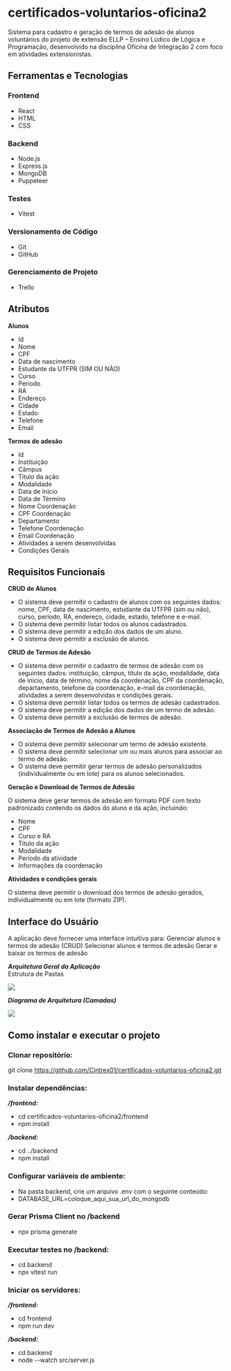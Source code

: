 # certificados-voluntarios-oficina2

Sistema para cadastro e geração de termos de adesão de alunos voluntários do projeto de extensão ELLP – Ensino Lúdico de Lógica e Programação, desenvolvido na disciplina Oficina de Integração 2 com foco em atividades extensionistas.

## Ferramentas e Tecnologias

### Frontend

- React
- HTML
- CSS

### Backend

- Node.js
- Express.js
- MongoDB
- Puppeteer

### Testes

- Vitest

### Versionamento de Código

- Git
- GitHub

### Gerenciamento de Projeto

- Trello

## Atributos

**Alunos**
- Id
- Nome
- CPF
- Data de nascimento
- Estudante da UTFPR (SIM OU NÃO)
- Curso
- Período
- RA
- Endereço
- Cidade
- Estado
- Telefone
- Email

**Termos de adesão**

- Id
- Instituição
- Câmpus
- Título da ação
- Modalidade
- Data de Início
- Data de Término
- Nome Coordenação
- CPF Coordenação
- Departamento
- Telefone Coordenação
- Email Coordenação
- Atividades a serem desenvolvidas
- Condições Gerais

## Requisitos Funcionais

**CRUD de Alunos**

- O sistema deve permitir o cadastro de alunos com os seguintes dados: nome, CPF, data de nascimento, estudante da UTFPR (sim ou não), curso, período, RA, endereço, cidade, estado, telefone e e-mail.
- O sistema deve permitir listar todos os alunos cadastrados.
- O sistema deve permitir a edição dos dados de um aluno.
- O sistema deve permitir a exclusão de alunos.

**CRUD de Termos de Adesão**

- O sistema deve permitir o cadastro de termos de adesão com os seguintes dados: instituição, câmpus, título da ação, modalidade, data de início, data de término, nome da coordenação, CPF da coordenação, departamento, telefone da coordenação, e-mail da coordenação, atividades a serem desenvolvidas e condições gerais.
- O sistema deve permitir listar todos os termos de adesão cadastrados.
- O sistema deve permitir a edição dos dados de um termo de adesão.
- O sistema deve permitir a exclusão de termos de adesão.

**Associação de Termos de Adesão a Alunos**

- O sistema deve permitir selecionar um termo de adesão existente.
- O sistema deve permitir selecionar um ou mais alunos para associar ao termo de adesão.
- O sistema deve permitir gerar termos de adesão personalizados (individualmente ou em lote) para os alunos selecionados.

**Geração e Download de Termos de Adesão**

O sistema deve gerar termos de adesão em formato PDF com texto padronizado contendo os dados do aluno e da ação, incluindo:

- Nome
- CPF
- Curso e RA
- Título da ação
- Modalidade
- Período da atividade
- Informações da coordenação

**Atividades e condições gerais**

O sistema deve permitir o download dos termos de adesão gerados, individualmente ou em lote (formato ZIP).

## Interface do Usuário

A aplicação deve fornecer uma interface intuitiva para:
Gerenciar alunos e termos de adesão (CRUD)
Selecionar alunos e termos de adesão
Gerar e baixar os termos de adesão

**_Arquitetura Geral da Aplicação_**\
Estrutura de Pastas

![](https://i.ibb.co/JR9tNhqN/Estrutura-Pastas.png)

**_Diagrama de Arquitetura (Camadas)_**

![](https://i.ibb.co/Y7zKgcGV/Diagrama-de-Arquitetura-Camadas.png)

## Como instalar e executar o projeto

### Clonar repositório:

git clone https://github.com/Cintrex01/certificados-voluntarios-oficina2.git

### Instalar dependências:

**_/frontend:_**

- cd certificados-voluntarios-oficina2/frontend
- npm install

**_/backend:_**

- cd ../backend
- npm install

### Configurar variáveis de ambiente:

- Na pasta backend, crie um arquivo .env com o seguinte conteúdo:
- DATABASE_URL=coloque_aqui_sua_url_do_mongodb

### Gerar Prisma Client no /backend

- npx prisma generate

### Executar testes no /backend:

- cd backend
- npx vitest run

### Iniciar os servidores:

**_/frontend:_**

- cd frontend
- npm run dev

**_/backend:_**

- cd backend
- node --watch src/server.js
